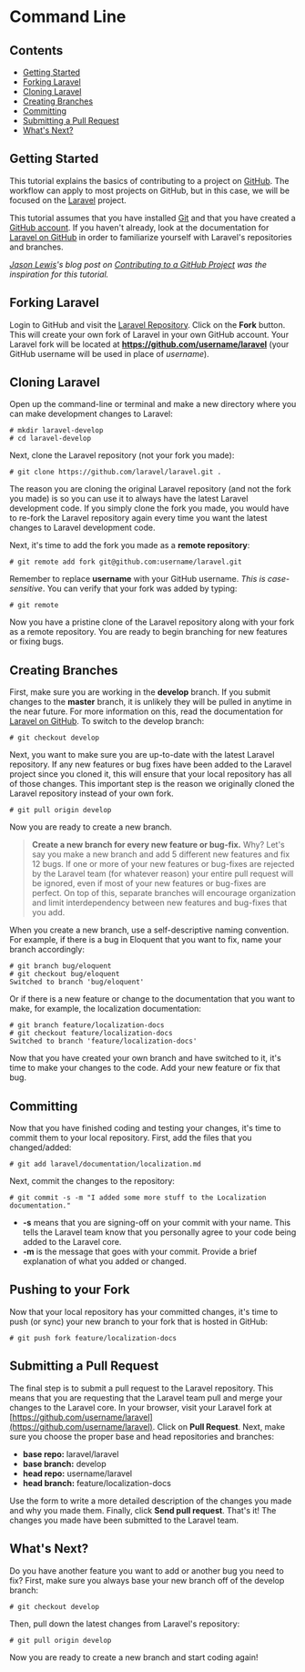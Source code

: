 # Command Line

## Contents
 - [Getting Started](#getting-started)
 - [Forking Laravel](#forking-laravel)
 - [Cloning Laravel](#cloning-laravel)
 - [Creating Branches](#creating-branches)
 - [Committing](#committing)
 - [Submitting a Pull Request](#submitting-a-pull-request)
 - [What's Next?](#whats-next)

<a name='getting-started'></a>
## Getting Started

This tutorial explains the basics of contributing to a project on [GitHub](https://github.com/). The workflow can apply to most projects on GitHub, but in this case, we will be focused on the [Laravel](https://github.com/laravel/laravel) project.

This tutorial assumes that you have installed [Git](http://git-scm.com/) and that you have created a [GitHub account](https://github.com/signup/free). If you haven't already, look at the documentation for [Laravel on GitHub](/docs/contrib/github) in order to familiarize yourself with Laravel's repositories and branches.

*[Jason Lewis](http://jasonlewis.me/)'s blog post on [Contributing to a GitHub Project](http://jasonlewis.me/blog/2012/06/how-to-contributing-to-a-github-project) was the inspiration for this tutorial.*

<a name='forking-laravel'></a>
## Forking Laravel

Login to GitHub and visit the [Laravel Repository](https://github.com/laravel/laravel). Click on the **Fork** button. This will create your own fork of Laravel in your own GitHub account. Your Laravel fork will be located at **https://github.com/username/laravel** (your GitHub username will be used in place of *username*).

<a name='cloning-laravel'></a>
## Cloning Laravel

Open up the command-line or terminal and make a new directory where you can make development changes to Laravel:

	# mkdir laravel-develop
	# cd laravel-develop

Next, clone the Laravel repository (not your fork you made):

	# git clone https://github.com/laravel/laravel.git .

The reason you are cloning the original Laravel repository (and not the fork you made) is so you can use it to always have the latest Laravel development code. If you simply clone the fork you made, you would have to re-fork the Laravel repository again every time you want the latest changes to Laravel development code.

Next, it's time to add the fork you made as a **remote repository**:

	# git remote add fork git@github.com:username/laravel.git

Remember to replace **username** with your GitHub username. *This is case-sensitive*. You can verify that your fork was added by typing:

	# git remote

Now you have a pristine clone of the Laravel repository along with your fork as a remote repository. You are ready to begin branching for new features or fixing bugs.

<a name='creating-branches'></a>
## Creating Branches

First, make sure you are working in the **develop** branch. If you submit changes to the **master** branch, it is unlikely they will be pulled in anytime in the near future. For more information on this, read the documentation for [Laravel on GitHub](/docs/contrib/github). To switch to the develop branch:

	# git checkout develop

Next, you want to make sure you are up-to-date with the latest Laravel repository. If any new features or bug fixes have been added to the Laravel project since you cloned it, this will ensure that your local repository has all of those changes. This important step is the reason we originally cloned the Laravel repository instead of your own fork.

	# git pull origin develop

Now you are ready to create a new branch.

> **Create a new branch for every new feature or bug-fix.** Why? Let's say you make a new branch and add 5 different new features and fix 12 bugs. If one or more of your new features or bug-fixes are rejected by the Laravel team (for whatever reason) your entire pull request will be ignored, even if most of your new features or bug-fixes are perfect. On top of this, separate branches will encourage organization and limit interdependency between new features and bug-fixes that you add.

When you create a new branch, use a self-descriptive naming convention. For example, if there is a bug in Eloquent that you want to fix, name your branch accordingly:

	# git branch bug/eloquent
	# git checkout bug/eloquent
	Switched to branch 'bug/eloquent'

Or if there is a new feature or change to the documentation that you want to make, for example, the localization documentation:

	# git branch feature/localization-docs
	# git checkout feature/localization-docs
	Switched to branch 'feature/localization-docs'

Now that you have created your own branch and have switched to it, it's time to make your changes to the code. Add your new feature or fix that bug.

<a name='committing'></a>
## Committing

Now that you have finished coding and testing your changes, it's time to commit them to your local repository. First, add the files that you changed/added:

	# git add laravel/documentation/localization.md

Next, commit the changes to the repository:

	# git commit -s -m "I added some more stuff to the Localization documentation."

 - **-s** means that you are signing-off on your commit with your name. This tells the Laravel team know that you personally agree to your code being added to the Laravel core.
 - **-m** is the message that goes with your commit. Provide a brief explanation of what you added or changed.

<a name='pushing-to-your-fork'></a>
## Pushing to your Fork

Now that your local repository has your committed changes, it's time to push (or sync) your new branch to your fork that is hosted in GitHub:

	# git push fork feature/localization-docs

<a name='submitting-a-pull-request'></a>
## Submitting a Pull Request

The final step is to submit a pull request to the Laravel repository. This means that you are requesting that the Laravel team pull and merge your changes to the Laravel core. In your browser, visit your Laravel fork at [https://github.com/username/laravel](https://github.com/username/laravel). Click on **Pull Request**. Next, make sure you choose the proper base and head repositories and branches:

 - **base repo:** laravel/laravel
 - **base branch:** develop
 - **head repo:** username/laravel
 - **head branch:** feature/localization-docs

Use the form to write a more detailed description of the changes you made and why you made them. Finally, click **Send pull request**. That's it! The changes you made have been submitted to the Laravel team.

<a name='whats-next'></a>
## What's Next?

Do you have another feature you want to add or another bug you need to fix? First, make sure you always base your new branch off of the develop branch:

	# git checkout develop

Then, pull down the latest changes from Laravel's repository:

	# git pull origin develop

Now you are ready to create a new branch and start coding again!
